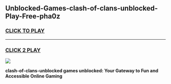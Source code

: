 
## Unblocked-Games-clash-of-clans-unblocked-Play-Free-pha0z
<h3>
<a href="https://premium76.site?title=clash-of-clans-unblocked&ref=18A1">CLICK TO PLAY</a></h3>
<hr>

<h3>
<a href="https://premium76.site?title=clash-of-clans-unblocked&ref=18A1">CLICK 2 PLAY</a>
  
</h3>

<a href="https://premium76.site?title=clash-of-clans-unblocked&ref=18A1"><img src="https://clearcache.store/games.png"></a>


**clash-of-clans-unblocked games unblocked: Your Gateway to Fun and Accessible Online Gaming**
